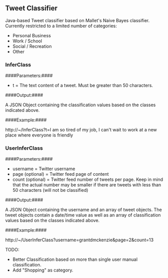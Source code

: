 <h2>Tweet Classifier</h2>

Java-based Tweet classifier based on Mallet's Naive Bayes classifier.  Currently restricted to a limited number of categories:

* Personal Business
* Work / School
* Social / Recreation
* Other

<h3>InferClass</h3>

####Parameters:####

* t = The text content of a tweet.  Must be greater than 50 characters. 

####Output:####

A JSON Object containing the classification values based on the classes indicated above.

####Example:####

http://~/InferClass?t=I am so tired of my job, I can't wait to work at a new place where everyone is friendly

<h3>UserInferClass</h3>

####Parameters:####

* username = Twitter username
* page (optional) = Twitter feed page of content
* count (optional) = Twitter feed number of tweets per page.  Keep in mind that the actual number may be smaller if there are tweets with less than 50 characters (will not be classified)

####Output:####

A JSON Object containing the username and an array of tweet objects.  The tweet objects contain a date/time value as well as an array of classification values based on the classes indicated above.

####Example:####

http://~/UserInferClass?username=grantdmckenzie&page=2&count=13

TODO: 

* Better Classification based on more than single user manual classification.  
* Add "Shopping" as category.

